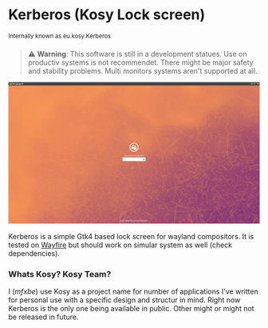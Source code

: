 # Kerberos (Kosy Lock screen)
<sup>Internally known as eu.kosy.Kerberos</sup>

> :warning: **Warning**: This software is still in a development statues. Use on productiv systems is not recommendet. There might be major safety and stability problems. Multi monitors systems aren't supported at all.

![Preview image](https://raw.githubusercontent.com/KosyTeam/kerberos/master/preview.png)

Kerberos is a simple Gtk4 based lock screen for wayland compositors. It is tested on [Wayfire](https://wayfire.org/) but should work on simular system as well (check dependencies).

### Whats Kosy? Kosy Team?
I (*mfxbe*) use Kosy as a project name for number of applications I've written for personal use with a specific design and structur in mind. Right now Kerberos is the only one being available in public. Other might or might not be released in future.
